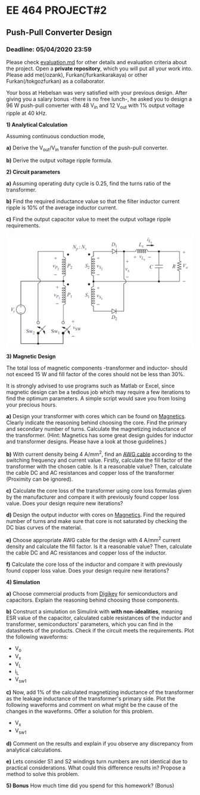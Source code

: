 # EE 464 PROJECT#2

## Push-Pull Converter Design

### Deadline: 05/04/2020 23:59

Please check [evaluation.md](evaluation.md) for other details and evaluation criteria about the project. Open a **private repository**, which you will put all your work into. Please add me(/ozank), Furkan(/furkankarakaya) or other Furkan(/tokgozfurkan) as a collaborator.

Your boss at Hebelsan was very satisfied with your previous design. After giving you a salary bonus -there is no free lunch-, he asked you to design a 96 W push-pull converter with 48 V<sub>in</sub> and 12 V<sub>out</sub> with 1% output voltage ripple at 40 kHz.

**1) Analytical Calculation**<br />

  Assuming continuous conduction mode,

  **a)** Derive the V<sub>out</sub>/V<sub>in</sub> transfer function of the push-pull converter.

  **b)** Derive the output voltage ripple formula.

**2) Circuit parameters**<br />

  **a)** Assuming operating duty cycle is 0.25, find the turns ratio of the transformer.

  **b)** Find the required inductance value so that the filter inductor current ripple is 10% of the average inductor current.

  **c)** Find the output capacitor value to meet the output voltage ripple requirements.

  ![](push_pull.png)

**3) Magnetic Design**<br />

The total loss of magnetic components -transformer and inductor- should not exceed 15 W and fill factor of the cores should not be less than 30%.

It is strongly advised to use programs such as Matlab or Excel, since magnetic design can be a tedious job which may require a few iterations to find the optimum parameters. A simple script would save you from losing your precious hours.

  **a)** Design your transformer with cores which can be found on [Magnetics](https://www.mag-inc.com/Products/Ferrite-Cores/Ferrite-Shapes). Clearly indicate the reasoning behind choosing the core. Find the primary and secondary number of turns. Calculate the magnetizing inductance of the transformer. (Hint: Magnetics has some great design guides for inductor and transformer designs. Please have a look at those guidelines.)

  **b)** With current density being 4 A/mm<sup>2</sup>, find an [AWG cable](https://www.powerstream.com/Wire_Size.htm) according to the switching frequency and current value. Firstly, calculate the fill factor of the transformer with the chosen cable. Is it a reasonable value? Then, calculate the cable DC and AC resistances and copper loss of the transformer (Proximity can be ignored).  

  **c)** Calculate the core loss of the transformer using core loss formulas given by the manufacturer and compare it with previously found copper loss value. Does your design require new iterations?

  **d)** Design the output inductor with cores on [Magnetics](https://www.mag-inc.com/Products/Powder-Cores/Kool-Mu-Cores). Find the required number of turns and make sure that core is not saturated by checking the DC bias curves of the material.

  **e)** Choose appropriate AWG cable for the design with 4 A/mm<sup>2</sup> current density and calculate the fill factor. Is it a reasonable value? Then, calculate the cable DC and AC resistances and copper loss of the inductor.

  **f)** Calculate the core loss of the inductor and compare it with previously found copper loss value. Does your design require new iterations?

**4) Simulation**<br />

**a)** Choose commercial products from [Digikey](https://www.digikey.com/) for semiconductors and capacitors. Explain the reasoning behind choosing those components.

**b)** Construct a simulation on Simulink with **with non-idealities**, meaning ESR value of the capacitor, calculated cable resistances of the inductor and transformer, semiconductors' parameters, which you can find in the datasheets of the products. Check if the circuit meets the requirements. Plot the following waveforms:

* V<sub>o</sub>
* V<sub>x</sub>
* V<sub>L</sub>
* i<sub>L</sub>
* V<sub>sw1</sub>

**c)** Now, add 1% of the calculated magnetizing inductance of the transformer as the leakage inductance of the transformer's primary side. Plot the following waveforms and comment on what might be the cause of the changes in the waveforms. Offer a solution for this problem.

* V<sub>x</sub>
* V<sub>sw1</sub>


**d)** Comment on the results and explain if you observe any discrepancy from analytical calculations.

**e)** Lets consider S1 and S2 windings turn numbers are not identical due to practical considerations. What could this difference results in? Propose a method to solve this problem.

**5) Bonus** How much time did you spend for this homework? (Bonus)
